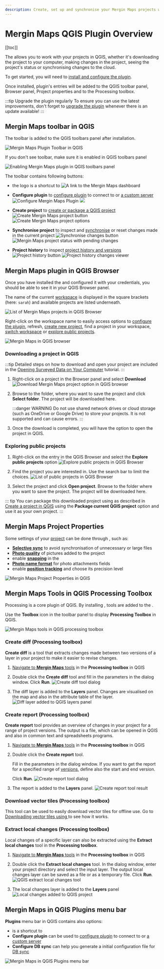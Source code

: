 ```yaml
---
description: Create, set up and synchronise your Mergin Maps projects with Mergin Maps QGIS plugin. The plugin brings Mergin Maps functionalities to QGIS.
---
```


# Mergin Maps QGIS Plugin Overview
[[toc]]

The <QGISPluginName /> allows you to work with your <MainPlatformNameLink /> projects in QGIS, whether it's downloading the project to your computer, making changes in the project, seeing the project's status or synchronising changes to the cloud. 

To get started, you will need to [install and configure the plugin](../../setup/install-mergin-maps-plugin-for-qgis/). 

Once installed, plugin's entries will be added to the QGIS toolbar panel, Browser panel, Project properties and to the Processing toolbox.

:::tip Upgrade the plugin regularly
To ensure you can use the latest improvements, don't forget to [upgrade the plugin](../../setup/install-mergin-maps-plugin-for-qgis/#plugin-upgrade) whenever there is an update available!
:::

## Mergin Maps toolbar in QGIS
The <MainPlatformName /> toolbar is added to the QGIS toolbars panel after installation.

![Mergin Maps Plugin Toolbar in QGIS](../../setup/install-mergin-maps-plugin-for-qgis/mergin-toolbar.jpg "Mergin Maps Plugin Toolbar in QGIS")

If you don't see <MainPlatformName /> toolbar, make sure it is enabled in QGIS toolbars panel

![Enabling Mergin Maps plugin in QGIS toolbars panel](./enable-plugin.gif "Enabling Mergin Maps plugin in QGIS toolbars panel")

The toolbar contains following buttons:
- the <MainPlatformName />  logo is a shortcut to <AppDomainNameLink />
  ![A link to the Mergin Maps dashboard](./plugin-toolbar-logo.jpg "A link to the Mergin Maps dashboard")
  
- **Configure <MainPlatformName /> plugin** to [configure plugin](../../setup/install-mergin-maps-plugin-for-qgis/#plugin-configuration) to connect to <MainPlatformName /> or [a custom server](../../server/plugin-mobile-app/)
  ![Configure Mergin Maps Plugin](../../setup/install-mergin-maps-plugin-for-qgis/qgis-configure-mergin-plugin.jpg "Configure Mergin Maps Plugin")
  ![](./plugin-configure.jpg "")
  
- **Create <MainPlatformName /> project** to [create or package a QGIS project](../create-project/#create-a-project-in-qgis)
  ![Create Mergin Maps project button](./plugin-toolbar-create-project.jpg "Create Mergin Maps project button")
  ![Create Mergin Maps project options](../create-project/mergin_plugin_project_wizard_2.jpg "Create Mergin Maps project options")
    
- **Synchronise <MainPlatformName /> project** to inspect and [synchronise](../synchronisation/#synchronising-changes-in-qgis) or reset changes made in the current project
  ![Synchronise changes button](./plugin-toolbar-sync.jpg "Synchronise changes button")
  ![Mergin Maps project status with pending changes](./plugin-project-status.jpg "Mergin Maps project status with pending changes")

- **Project history** to inspect [project history and versions](../project-history/)
  ![Project history button](./plugin-toolbar-project-history.jpg "Project history button")
  ![Project history changes viewer](./plugin-history-viewer.jpg "Project history changes viewer")

## Mergin Maps plugin in QGIS Browser

Once you have installed the <QGISPluginNameShort /> and configured it with your <MainPlatformNameLink /> credentials, you should be able to see it in your QGIS Browser panel. 

The name of the current [workspace](../workspaces/) is displayed in the square brackets (here: `sarah`) and available projects are listed underneath.

![List of Mergin Maps projects in QGIS Browser](./plugin-browser-projects.jpg "List of Mergin Maps projects in QGIS Browser")

Right-click on the workspace name to easily access options to [configure the plugin](../../setup/install-mergin-maps-plugin-for-qgis/#plugin-configuration), refresh, [create new project](../create-project/#create-a-project-in-qgis), find a project in your workspace, [switch workspace](../workspaces/#switch-workspaces-in-qgis) or [explore public projects](#exploring-public-projects).

![Mergin Maps in QGIS browser](./plugin-browser.jpg "Mergin Maps in QGIS browser")

### Downloading a project in QGIS

:::tip
Detailed steps on how to download and open your <MainPlatformNameLink /> project are included in the [Opening Surveyed Data on Your Computer](../../tutorials/opening-surveyed-data-on-your-computer/#locating-and-opening-your-project) tutorial.
:::

1. Right-click on a project in the Browser panel and select **Download**
   ![Download Mergin Maps project option in QGIS browser](../../tutorials/opening-surveyed-data-on-your-computer/qgis-download-project.jpg "Download Mergin Maps project option in QGIS browser")

2. Browse to the folder, where you want to save the project and click **Select folder**. The project will be downloaded here.

   :::danger WARNING
   Do not use shared network drives or cloud storage (such as OneDrive or Google Drive) to store your <MainPlatformName /> projects. It is not supported and can cause errors.
   :::

3. Once the download is completed, you will have the option to open the project in QGIS.

### Exploring public projects

1. Right-click on the <MainPlatformName /> entry in the QGIS Browser and select the **Explore public projects** option
   ![Explore public projects in QGIS Browser](./plugin-explore-public-projects.jpg "Explore public projects in QGIS Browser")

2. Find the project you are interested in. Use the search bar to limit the choices.
   ![List of public projects in QGIS Browser](./plugin-explore-public-projects-list.jpg "List of public projects in QGIS Browser")

3. Select the project and click **Open project**. Browse to the folder where you want to save the project. The project will be downloaded here.

::: tip
You can package this downloaded project using <QGISPluginName /> as described in [Create a project in QGIS](../create-project/#create-a-project-in-qgis) using the **Package current QGIS project** option and use it as your own <MainPlatformNameLink /> project.
:::


## Mergin Maps Project Properties
Some settings of your [<MainPlatformName /> project](../project/) can be done through <QGISHelp ver="latest" link="user_manual/introduction/qgis_configuration.html#project-properties" text="Project Properties" />, such as:
- [**Selective sync**](../selective_sync/) to avoid synchronisation of unnecessary or large files
- [**Photo quality**](../../gis/features/#photo-quality) of pictures added to the project
- enable [**snapping**](../../field/mobile-features/#snapping-features) in the <MobileAppNameShort />
- [**Photo name format**](../../gis/photo-names/) for photo attachments fields
- enable [**position tracking**](../../field/tracking/) and choose its precision level

![Mergin Maps Project Properties in QGIS](./qgis-mergin-maps-project-properties.jpg "Mergin Maps Project Properties in QGIS")

## Mergin Maps Tools in QGIS Processing Toolbox
Processing is a core plugin of QGIS. By installing <QGISPluginName />, <MainPlatformName /> tools are added to the  <QGISHelp ver="latest" link="user_manual//processing/intro.html" text="Processing Toolbox" />.

Use the **Toolbox** icon in the toolbar panel to display **Processing Toolbox** in QGIS.

![Mergin Maps tools in QGIS processing toolbox](./plugin-processing.jpg "Mergin Maps tools in QGIS processing toolbox")

### Create diff (Processing toolbox)
**Create diff** is a tool that extracts changes made between two versions of a layer in your <MainPlatformName /> project to make it easier to revise changes.

1. [Navigate to **Mergin Maps** tools](#mergin-maps-tools-in-qgis-processing-toolbox) in the **Processing toolbox** in QGIS

2. Double click the **Create diff** tool and fill in the parameters in the dialog window. Click **Run**.
   ![Create diff tool dialog](./plugin-create-diff.jpg "Create diff tool dialog")

3. The diff layer is added to the **Layers** panel. Changes are visualised on the map and also in the attribute table of the layer.
   ![Diff layer added to QGIS layers panel](./plugin-create-diff-map.jpg "Diff layer added to QGIS layers panel")


### Create report (Processing toolbox)
**Create report** tool provides an overview of changes in your <MainPlatformName /> project for a range of project versions. The output is a <NoSpellcheck id="CSV" /> file, which can be opened in QGIS and also in common text and spreadsheets programs.

1. [Navigate to **Mergin Maps** tools](#mergin-maps-tools-in-qgis-processing-toolbox) in the **Processing toolbox** in QGIS

2. Double click the **Create report** tool. 
   
   Fill in the parameters in the dialog window. If you want to get the report for a specified range of [versions](../project-history/), define also the start and end version. 

   Click **Run**.
   ![Create report tool dialog](./plugin-create-report.jpg "Create report tool dialog")

3. The report is added to the **Layers** panel.
   ![Create report tool result](./plugin-report.jpg "Create report tool result")

### Download vector tiles (Processing toolbox)
This tool can be used to easily download vector tiles for offline use. Go to [Downloading vector tiles using <QGISPluginName />](../../gis/settingup_background_map/#downloading-vector-tiles-using-mergin-maps-qgis-plugin) to see how it works.

### Extract local changes (Processing toolbox)
Local changes of a specific layer can also be extracted using the **Extract local changes** tool in the **Processing toolbox**.

1. [Navigate to **Mergin Maps** tools](#mergin-maps-tools-in-qgis-processing-toolbox)  in the **Processing toolbox** in QGIS

2. Double click the **Extract local changes** tool. In the dialog window, enter your project directory and select the input layer. The output local changes layer can be saved as a file or as a temporary file. Click **Run**.
   ![QGIS extract local changes tool](./plugin-extract-local-changes.jpg "QGIS extract local changes tool")

3. The local changes layer is added to the **Layers** panel
   ![Local changes added to QGIS project](./plugin-extract-local-changes-layer.jpg "Local changes added to QGIS project")

   
## Mergin Maps in QGIS Plugins menu bar
**Plugins** menu bar in QGIS contains also <MainPlatformName /> options:
- **<MainPlatformName />** is a shortcut to <AppDomainNameLink />
- **Configure <MainPlatformName /> plugin** can be used to [configure plugin](../../setup/install-mergin-maps-plugin-for-qgis/#plugin-configuration) to connect to <MainPlatformName /> or [a custom server](../../server/plugin-mobile-app/)
- **Configure DB sync** can help you generate a initial configuration file for [DB sync](../../dev/dbsync/)

![Mergin Maps in QGIS Plugins menu bar](./plugins-menu-bar.jpg "Mergin Maps in QGIS Plugins menu bar")
